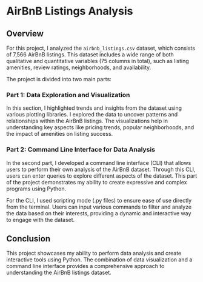 # AirBnB Listings Analysis

## Overview

For this project, I analyzed the `airbnb_listings.csv` dataset, which consists of 7,566 AirBnB listings. This dataset includes a wide range of both qualitative and quantitative variables (75 columns in total), such as listing amenities, review ratings, neighborhoods, and availability.

The project is divided into two main parts:

### Part 1: Data Exploration and Visualization

In this section, I highlighted trends and insights from the dataset using various plotting libraries. I explored the data to uncover patterns and relationships within the AirBnB listings. The visualizations help in understanding key aspects like pricing trends, popular neighborhoods, and the impact of amenities on listing success.

### Part 2: Command Line Interface for Data Analysis

In the second part, I developed a command line interface (CLI) that allows users to perform their own analysis of the AirBnB dataset. Through this CLI, users can enter queries to explore different aspects of the dataset. This part of the project demonstrates my ability to create expressive and complex programs using Python.

For the CLI, I used scripting mode (.py files) to ensure ease of use directly from the terminal. Users can input various commands to filter and analyze the data based on their interests, providing a dynamic and interactive way to engage with the dataset.


## Conclusion

This project showcases my ability to perform data analysis and create interactive tools using Python. The combination of data visualization and a command line interface provides a comprehensive approach to understanding the AirBnB listings dataset.

